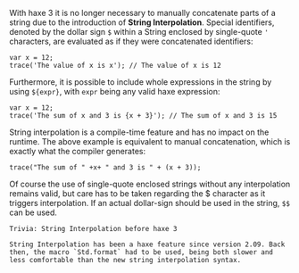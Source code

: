 With haxe 3 it is no longer necessary to manually concatenate parts of a string due to the introduction of **String Interpolation**. Special identifiers, denoted by the dollar sign `$` within a String enclosed by single-quote `'` characters, are evaluated as if they were concatenated identifiers:

```
var x = 12;
trace('The value of x is x'); // The value of x is 12
```
Furthermore, it is possible to include whole expressions in the string by using `${expr}`, with `expr` being any valid haxe expression:

```
var x = 12;
trace('The sum of x and 3 is {x + 3}'); // The sum of x and 3 is 15
``` 
String interpolation is a compile-time feature and has no impact on the runtime. The above example is equivalent to manual concatenation, which is exactly what the compiler generates:

```
trace("The sum of " +x+ " and 3 is " + (x + 3));
```
Of course the use of single-quote enclosed strings without any interpolation remains valid, but care has to be taken regarding the $ character as it triggers interpolation. If an actual dollar-sign should be used in the string, `$$` can be used.

```
Trivia: String Interpolation before haxe 3

String Interpolation has been a haxe feature since version 2.09. Back then, the macro `Std.format` had to be used, being both slower and less comfortable than the new string interpolation syntax.
```